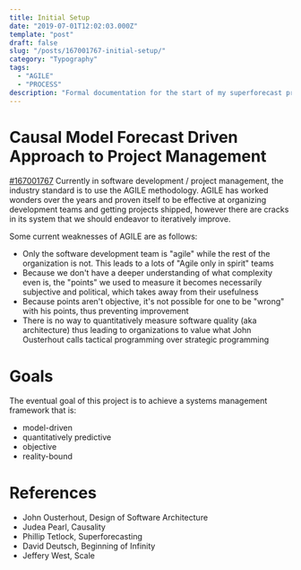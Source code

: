 ```yaml
---
title: Initial Setup
date: "2019-07-01T12:02:03.000Z"
template: "post"
draft: false
slug: "/posts/167001767-initial-setup/"
category: "Typography"
tags:
  - "AGILE"
  - "PROCESS"
description: "Formal documentation for the start of my superforecast project."
---
```


# Causal Model Forecast Driven Approach to Project Management

[#167001767](https://www.pivotaltracker.com/story/show/167001767) Currently in software development / project management, the industry standard is to use the AGILE methodology. AGILE has worked wonders over the years and proven itself to be effective at organizing development teams and getting projects shipped, however there are cracks in its system that we should endeavor to iteratively improve.

Some current weaknesses of AGILE are as follows:

- Only the software development team is "agile" while the rest of the organization is not. This leads to a lots of "Agile only in spirit" teams 
- Because we don't have a deeper understanding of what complexity even is, the "points" we used to measure it becomes necessarily subjective and political, which takes away from their usefulness
- Because points aren't objective, it's not possible for one to be "wrong" with his points, thus preventing improvement 
- There is no way to quantitatively measure software quality (aka architecture) thus leading to organizations to value what John Ousterhout calls tactical programming over strategic programming


# Goals

The eventual goal of this project is to achieve a systems management framework that is:

- model-driven 
- quantitatively predictive
- objective
- reality-bound

# References

- John Ousterhout, Design of Software Architecture
- Judea Pearl, Causality
- Phillip Tetlock, Superforecasting
- David Deutsch, Beginning of Infinity
- Jeffery West, Scale